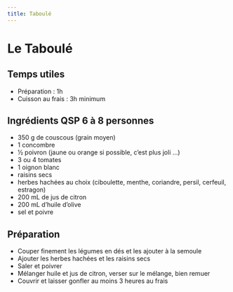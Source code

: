 ```yaml
---
title: Taboulé
---
```


# Le Taboulé

## Temps utiles

- Préparation : 1h
- Cuisson au frais : 3h minimum

## Ingrédients QSP 6 à 8 personnes

- 350 g de couscous (grain moyen)
- 1 concombre
- 1⁄2 poivron (jaune ou orange si possible, c’est plus joli ...)
- 3 ou 4 tomates
- 1 oignon blanc
- raisins secs
- herbes hachées au choix (ciboulette, menthe, coriandre, persil, cerfeuil, estragon)
- 200 mL de jus de citron
- 200 mL d’huile d’olive
- sel et poivre

## Préparation

- Couper finement les légumes en dés et les ajouter à la semoule
- Ajouter les herbes hachées et les raisins secs
- Saler et poivrer
- Mélanger huile et jus de citron, verser sur le mélange, bien remuer
- Couvrir et laisser gonfler au moins 3 heures au frais
